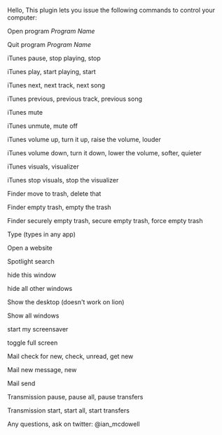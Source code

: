 Hello, This plugin lets you issue the following commands to control your computer:

Open program *Program Name*

Quit program *Program Name*

iTunes pause, stop playing, stop

iTunes play, start playing, start

iTunes next, next track, next song

iTunes previous, previous track, previous song

iTunes mute

iTunes unmute, mute off

iTunes volume up, turn it up, raise the volume, louder

iTunes volume down, turn it down, lower the volume, softer, quieter

iTunes visuals, visualizer

iTunes stop visuals, stop the visualizer

Finder move to trash, delete that

Finder empty trash, empty the trash

Finder securely empty trash, secure empty trash, force empty trash

Type (types in any app)

Open a website

Spotlight search

hide this window

hide all other windows

Show the desktop (doesn't work on lion)

Show all windows

start my screensaver

toggle full screen

Mail check for new, check, unread, get new

Mail new message, new

Mail send

Transmission pause, pause all, pause transfers

Transmission start, start all, start transfers


Any questions, ask on twitter: @ian_mcdowell
